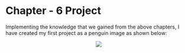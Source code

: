 # Chapter - 6 Project 

Implementing the knowledge that we gained from the above chapters, I have created my first project as a penguin image as shown below: 


<p text align="center"><img src="https://user-images.githubusercontent.com/54719422/94059352-e8a77d80-fdff-11ea-83f8-04905e7ce293.png"></p>

